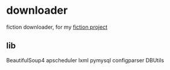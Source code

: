 # downloader
fiction downloader, for my [fiction project](https://www.github.com/mxuanp/fiction)

## lib
BeautifulSoup4
apscheduler
lxml
pymysql
configparser
DBUtils
